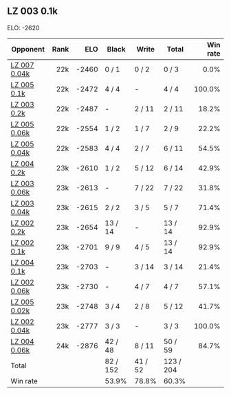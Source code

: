 ## LZ 003 0.1k ##

ELO: -2620

Opponent | Rank | ELO | Black | Write | Total | Win rate
---------|-----:|----:|-------|-------|-------|-------:
[LZ 007 0.04k](LZ%20007%200.04k.md) | 22k | -2460 | 0 / 1 | 0 / 2 | 0 / 3 | 0.0%
[LZ 005 0.1k](LZ%20005%200.1k.md) | 22k | -2472 | 4 / 4 | - | 4 / 4 | 100.0%
[LZ 003 0.2k](LZ%20003%200.2k.md) | 22k | -2487 | - | 2 / 11 | 2 / 11 | 18.2%
[LZ 005 0.06k](LZ%20005%200.06k.md) | 22k | -2554 | 1 / 2 | 1 / 7 | 2 / 9 | 22.2%
[LZ 005 0.04k](LZ%20005%200.04k.md) | 22k | -2583 | 4 / 4 | 2 / 7 | 6 / 11 | 54.5%
[LZ 004 0.2k](LZ%20004%200.2k.md) | 23k | -2610 | 1 / 2 | 5 / 12 | 6 / 14 | 42.9%
[LZ 003 0.06k](LZ%20003%200.06k.md) | 23k | -2613 | - | 7 / 22 | 7 / 22 | 31.8%
[LZ 003 0.04k](LZ%20003%200.04k.md) | 23k | -2615 | 2 / 2 | 3 / 5 | 5 / 7 | 71.4%
[LZ 002 0.2k](LZ%20002%200.2k.md) | 23k | -2654 | 13 / 14 | - | 13 / 14 | 92.9%
[LZ 002 0.1k](LZ%20002%200.1k.md) | 23k | -2701 | 9 / 9 | 4 / 5 | 13 / 14 | 92.9%
[LZ 004 0.1k](LZ%20004%200.1k.md) | 23k | -2703 | - | 3 / 14 | 3 / 14 | 21.4%
[LZ 002 0.06k](LZ%20002%200.06k.md) | 23k | -2730 | - | 4 / 7 | 4 / 7 | 57.1%
[LZ 005 0.02k](LZ%20005%200.02k.md) | 23k | -2748 | 3 / 4 | 2 / 8 | 5 / 12 | 41.7%
[LZ 002 0.04k](LZ%20002%200.04k.md) | 23k | -2777 | 3 / 3 | - | 3 / 3 | 100.0%
[LZ 004 0.06k](LZ%20004%200.06k.md) | 24k | -2876 | 42 / 48 | 8 / 11 | 50 / 59 | 84.7%
Total | | | 82 / 152 | 41 / 52 | 123 / 204 | 
Win rate| | | 53.9% | 78.8% | 60.3% | 
